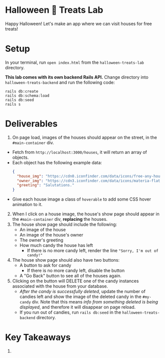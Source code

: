 # Halloween 🎃 Treats Lab
Happy Halloween! Let's make an app where we can visit houses for free treats!

# Setup
In your terminal, run `open index.html` from the `halloween-treats-lab` directory.

**This lab comes with its own backend Rails API.** Change directory into `halloween-treats-backend` and run the following code:
```
rails db:create
rails db:schema:load
rails db:seed
rails s
```

# Deliverables
1. On page load, images of the houses should appear on the street, in the `#main-container` div.
  - Fetch from `http://localhost:3000/houses`, it will return an array of objects.
  - Each object has the following example data:
    ```json
    {
      "house_img": "https://cdn0.iconfinder.com/data/icons/free-any-house/96/huge_front_view_house_with_windows-home-256.png",
      "owner_img": "https://cdn3.iconfinder.com/data/icons/materia-flat-halloween-free/24/039_017_mummy_halloween_bandages_deceased-512.png",
      "greeting": "Salutations."
    }
    ```
  - Give each house image a class of `hoverable` to add some CSS hover animation to it.
2. When I click on a house image, the house's show page should appear in the `#main-container` div, **replacing** the houses.
3. The house show page should include the following:
    - An image of the house
    - An image of the house's owner
    - The owner's greeting
    - How much candy the house has left
      - If there is no more candy left, render the line `"Sorry, I'm out of candy!"`
4. The house show page should also have two buttons:
    - A button to ask for candy
      - If there is no more candy left, disable the button
    - A "Go Back" button to see all of the houses again.
5. Clicking on the button will DELETE one of the candy instances associated with the house from your database.
    - *After the candy is successfully deleted*, update the number of candies left and show the image of the deleted candy in the `#my-candy` div. Note that this means *info from something deleted is being displayed*, and therefore it will disappear on page reload.
    - If you run out of candies, run `rails db:seed` in the `halloween-treats-backend` directory.

# Key Takeaways
1.
